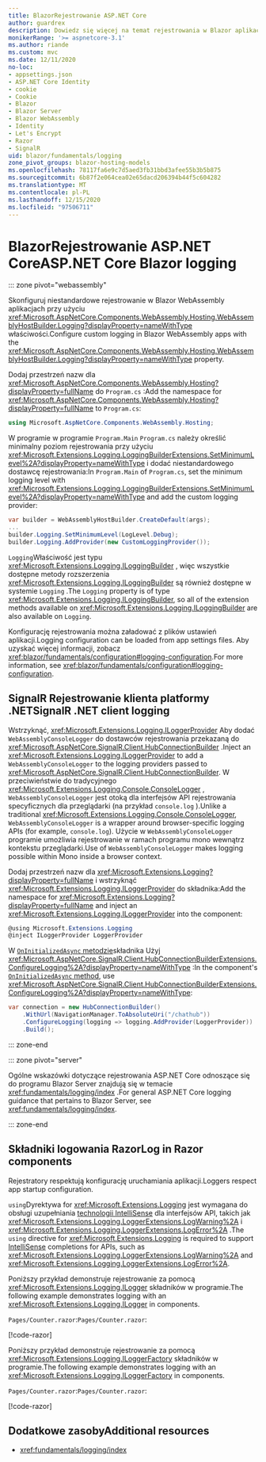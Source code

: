 ```yaml
---
title: BlazorRejestrowanie ASP.NET Core
author: guardrex
description: Dowiedz się więcej na temat rejestrowania w Blazor aplikacjach, w tym konfiguracji poziomu dziennika oraz pisania komunikatów dziennika ze Razor składników.
monikerRange: '>= aspnetcore-3.1'
ms.author: riande
ms.custom: mvc
ms.date: 12/11/2020
no-loc:
- appsettings.json
- ASP.NET Core Identity
- cookie
- Cookie
- Blazor
- Blazor Server
- Blazor WebAssembly
- Identity
- Let's Encrypt
- Razor
- SignalR
uid: blazor/fundamentals/logging
zone_pivot_groups: blazor-hosting-models
ms.openlocfilehash: 78117fa6e9c7d5aed3fb31bbd3afee55b3b5b875
ms.sourcegitcommit: 6b87f2e064cea02e65dacd206394b44f5c604282
ms.translationtype: MT
ms.contentlocale: pl-PL
ms.lasthandoff: 12/15/2020
ms.locfileid: "97506711"
---
```

# <a name="aspnet-core-no-locblazor-logging"></a><span data-ttu-id="414dc-103">BlazorRejestrowanie ASP.NET Core</span><span class="sxs-lookup"><span data-stu-id="414dc-103">ASP.NET Core Blazor logging</span></span>

::: zone pivot="webassembly"

<span data-ttu-id="414dc-104">Skonfiguruj niestandardowe rejestrowanie w Blazor WebAssembly aplikacjach przy użyciu <xref:Microsoft.AspNetCore.Components.WebAssembly.Hosting.WebAssemblyHostBuilder.Logging?displayProperty=nameWithType> właściwości.</span><span class="sxs-lookup"><span data-stu-id="414dc-104">Configure custom logging in Blazor WebAssembly apps with the <xref:Microsoft.AspNetCore.Components.WebAssembly.Hosting.WebAssemblyHostBuilder.Logging?displayProperty=nameWithType> property.</span></span>

<span data-ttu-id="414dc-105">Dodaj przestrzeń nazw dla <xref:Microsoft.AspNetCore.Components.WebAssembly.Hosting?displayProperty=fullName> do `Program.cs` :</span><span class="sxs-lookup"><span data-stu-id="414dc-105">Add the namespace for <xref:Microsoft.AspNetCore.Components.WebAssembly.Hosting?displayProperty=fullName> to `Program.cs`:</span></span>

```csharp
using Microsoft.AspNetCore.Components.WebAssembly.Hosting;
```

<span data-ttu-id="414dc-106">W programie w programie `Program.Main` `Program.cs` należy określić minimalny poziom rejestrowania przy użyciu <xref:Microsoft.Extensions.Logging.LoggingBuilderExtensions.SetMinimumLevel%2A?displayProperty=nameWithType> i dodać niestandardowego dostawcę rejestrowania:</span><span class="sxs-lookup"><span data-stu-id="414dc-106">In `Program.Main` of `Program.cs`, set the minimum logging level with <xref:Microsoft.Extensions.Logging.LoggingBuilderExtensions.SetMinimumLevel%2A?displayProperty=nameWithType> and add the custom logging provider:</span></span>

```csharp
var builder = WebAssemblyHostBuilder.CreateDefault(args);
...
builder.Logging.SetMinimumLevel(LogLevel.Debug);
builder.Logging.AddProvider(new CustomLoggingProvider());
```

<span data-ttu-id="414dc-107">`Logging`Właściwość jest typu <xref:Microsoft.Extensions.Logging.ILoggingBuilder> , więc wszystkie dostępne metody rozszerzenia <xref:Microsoft.Extensions.Logging.ILoggingBuilder> są również dostępne w systemie `Logging` .</span><span class="sxs-lookup"><span data-stu-id="414dc-107">The `Logging` property is of type <xref:Microsoft.Extensions.Logging.ILoggingBuilder>, so all of the extension methods available on <xref:Microsoft.Extensions.Logging.ILoggingBuilder> are also available on `Logging`.</span></span>

<span data-ttu-id="414dc-108">Konfigurację rejestrowania można załadować z plików ustawień aplikacji.</span><span class="sxs-lookup"><span data-stu-id="414dc-108">Logging configuration can be loaded from app settings files.</span></span> <span data-ttu-id="414dc-109">Aby uzyskać więcej informacji, zobacz <xref:blazor/fundamentals/configuration#logging-configuration>.</span><span class="sxs-lookup"><span data-stu-id="414dc-109">For more information, see <xref:blazor/fundamentals/configuration#logging-configuration>.</span></span>

## <a name="no-locsignalr-net-client-logging"></a><span data-ttu-id="414dc-110">SignalR Rejestrowanie klienta platformy .NET</span><span class="sxs-lookup"><span data-stu-id="414dc-110">SignalR .NET client logging</span></span>

<span data-ttu-id="414dc-111">Wstrzyknąć, <xref:Microsoft.Extensions.Logging.ILoggerProvider> Aby dodać `WebAssemblyConsoleLogger` do dostawców rejestrowania przekazaną do <xref:Microsoft.AspNetCore.SignalR.Client.HubConnectionBuilder> .</span><span class="sxs-lookup"><span data-stu-id="414dc-111">Inject an <xref:Microsoft.Extensions.Logging.ILoggerProvider> to add a `WebAssemblyConsoleLogger` to the logging providers passed to <xref:Microsoft.AspNetCore.SignalR.Client.HubConnectionBuilder>.</span></span> <span data-ttu-id="414dc-112">W przeciwieństwie do tradycyjnego <xref:Microsoft.Extensions.Logging.Console.ConsoleLogger> , `WebAssemblyConsoleLogger` jest otoką dla interfejsów API rejestrowania specyficznych dla przeglądarki (na przykład `console.log` ).</span><span class="sxs-lookup"><span data-stu-id="414dc-112">Unlike a traditional <xref:Microsoft.Extensions.Logging.Console.ConsoleLogger>, `WebAssemblyConsoleLogger` is a wrapper around browser-specific logging APIs (for example, `console.log`).</span></span> <span data-ttu-id="414dc-113">Użycie w `WebAssemblyConsoleLogger` programie umożliwia rejestrowanie w ramach programu mono wewnątrz kontekstu przeglądarki.</span><span class="sxs-lookup"><span data-stu-id="414dc-113">Use of `WebAssemblyConsoleLogger` makes logging possible within Mono inside a browser context.</span></span>

<span data-ttu-id="414dc-114">Dodaj przestrzeń nazw dla <xref:Microsoft.Extensions.Logging?displayProperty=fullName> i wstrzyknąć <xref:Microsoft.Extensions.Logging.ILoggerProvider> do składnika:</span><span class="sxs-lookup"><span data-stu-id="414dc-114">Add the namespace for <xref:Microsoft.Extensions.Logging?displayProperty=fullName> and inject an <xref:Microsoft.Extensions.Logging.ILoggerProvider> into the component:</span></span>

```csharp
@using Microsoft.Extensions.Logging
@inject ILoggerProvider LoggerProvider
```

<span data-ttu-id="414dc-115">W [ `OnInitializedAsync` metodzie](xref:blazor/components/lifecycle#component-initialization-methods)składnika Użyj <xref:Microsoft.AspNetCore.SignalR.Client.HubConnectionBuilderExtensions.ConfigureLogging%2A?displayProperty=nameWithType> :</span><span class="sxs-lookup"><span data-stu-id="414dc-115">In the component's [`OnInitializedAsync` method](xref:blazor/components/lifecycle#component-initialization-methods), use <xref:Microsoft.AspNetCore.SignalR.Client.HubConnectionBuilderExtensions.ConfigureLogging%2A?displayProperty=nameWithType>:</span></span>

```csharp
var connection = new HubConnectionBuilder()
    .WithUrl(NavigationManager.ToAbsoluteUri("/chathub"))
    .ConfigureLogging(logging => logging.AddProvider(LoggerProvider))
    .Build();
```

::: zone-end

::: zone pivot="server"

<span data-ttu-id="414dc-116">Ogólne wskazówki dotyczące rejestrowania ASP.NET Core odnoszące się do programu Blazor Server znajdują się w temacie <xref:fundamentals/logging/index> .</span><span class="sxs-lookup"><span data-stu-id="414dc-116">For general ASP.NET Core logging guidance that pertains to Blazor Server, see <xref:fundamentals/logging/index>.</span></span>

::: zone-end

## <a name="log-in-no-locrazor-components"></a><span data-ttu-id="414dc-117">Składniki logowania Razor</span><span class="sxs-lookup"><span data-stu-id="414dc-117">Log in Razor components</span></span>

<span data-ttu-id="414dc-118">Rejestratory respektują konfigurację uruchamiania aplikacji.</span><span class="sxs-lookup"><span data-stu-id="414dc-118">Loggers respect app startup configuration.</span></span>

<span data-ttu-id="414dc-119">`using`Dyrektywa for <xref:Microsoft.Extensions.Logging> jest wymagana do obsługi uzupełniania [technologii IntelliSense](/visualstudio/ide/using-intellisense) dla interfejsów API, takich jak <xref:Microsoft.Extensions.Logging.LoggerExtensions.LogWarning%2A> i <xref:Microsoft.Extensions.Logging.LoggerExtensions.LogError%2A> .</span><span class="sxs-lookup"><span data-stu-id="414dc-119">The `using` directive for <xref:Microsoft.Extensions.Logging> is required to support [IntelliSense](/visualstudio/ide/using-intellisense) completions for APIs, such as <xref:Microsoft.Extensions.Logging.LoggerExtensions.LogWarning%2A> and <xref:Microsoft.Extensions.Logging.LoggerExtensions.LogError%2A>.</span></span>

<span data-ttu-id="414dc-120">Poniższy przykład demonstruje rejestrowanie za pomocą <xref:Microsoft.Extensions.Logging.ILogger> składników w programie.</span><span class="sxs-lookup"><span data-stu-id="414dc-120">The following example demonstrates logging with an <xref:Microsoft.Extensions.Logging.ILogger> in components.</span></span>

<span data-ttu-id="414dc-121">`Pages/Counter.razor`:</span><span class="sxs-lookup"><span data-stu-id="414dc-121">`Pages/Counter.razor`:</span></span>

[!code-razor[](logging/samples_snapshot/Counter1.razor?highlight=3,16)]

<span data-ttu-id="414dc-122">Poniższy przykład demonstruje rejestrowanie za pomocą <xref:Microsoft.Extensions.Logging.ILoggerFactory> składników w programie.</span><span class="sxs-lookup"><span data-stu-id="414dc-122">The following example demonstrates logging with an <xref:Microsoft.Extensions.Logging.ILoggerFactory> in components.</span></span>

<span data-ttu-id="414dc-123">`Pages/Counter.razor`:</span><span class="sxs-lookup"><span data-stu-id="414dc-123">`Pages/Counter.razor`:</span></span>

[!code-razor[](logging/samples_snapshot/Counter2.razor?highlight=3,16-17)]

## <a name="additional-resources"></a><span data-ttu-id="414dc-124">Dodatkowe zasoby</span><span class="sxs-lookup"><span data-stu-id="414dc-124">Additional resources</span></span>

* <xref:fundamentals/logging/index>
